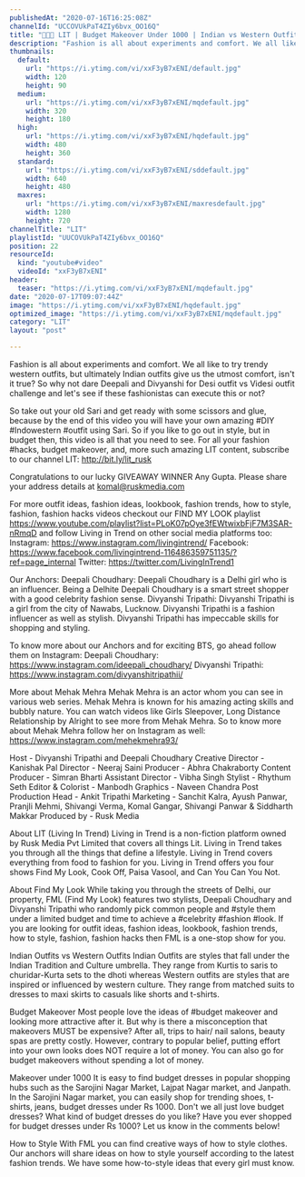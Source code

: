 ```yaml
---
publishedAt: "2020-07-16T16:25:08Z"
channelId: "UCCOVUkPaT4ZIy6bvx_OO16Q"
title: "👗👚😮 LIT | Budget Makeover Under 1000 | Indian vs Western Outfit Challenge ft. Mehak Mehra | FML"
description: "Fashion is all about experiments and comfort. We all like to try trendy western outfits, but ultimately Indian outfits give us the utmost comfort, isn't it true? So why not dare Deepali and Divyanshi for Desi outfit vs Videsi outfit challenge and let's see if these fashionistas can execute this or not?\n\nSo take out your old Sari and get ready with some scissors and glue, because by the end of this video you will have your own amazing #DIY #Indowestern #outfit using Sari. So if you like to go out in style, but in budget then, this video is all that you need to see. For all your fashion #hacks, budget makeover, and, more such amazing LIT content, subscribe to our channel LIT: http://bit.ly/lit_rusk\n\nCongratulations to our lucky GIVEAWAY WINNER Any Gupta. Please share your address details at komal@ruskmedia.com\n\nFor more outfit ideas, fashion ideas, lookbook, fashion trends, how to style, fashion, fashion hacks videos checkout our FIND MY LOOK playlist https://www.youtube.com/playlist?list=PLoK07pOye3fEWtwixbFjF7M3SAR-nRmqD and follow Living in Trend on other social media platforms too:\nInstagram: https://www.instagram.com/livingintrend/\nFacebook: https://www.facebook.com/livingintrend-116486359751135/?ref=page_internal\nTwitter: https://twitter.com/LivingInTrend1\n\nOur Anchors:\nDeepali Choudhary: Deepali Choudhary is a Delhi girl who is an influencer. Being a Delhite Deepali Choudhary is a smart street shopper with a good celebrity fashion sense. \nDivyanshi Tripathi: Divyanshi Tripathi is a girl from the city of Nawabs, Lucknow. Divyanshi Tripathi is a fashion influencer as well as stylish. Divyanshi Tripathi has impeccable skills for shopping and styling. \n\nTo know more about our Anchors and for exciting BTS, go ahead follow them on Instagram: \nDeepali Choudhary: https://www.instagram.com/ideepali_choudhary/\nDivyanshi Tripathi: https://www.instagram.com/divyanshitripathii/\n\nMore about Mehak Mehra\nMehak Mehra is an actor whom you can see in various web series. Mehak Mehra is known for his amazing acting skills and bubbly nature. You can watch videos like Girls Sleepover, Long Distance Relationship by Alright to see more from Mehak Mehra. So to know more about Mehak Mehra follow her on Instagram as well: https://www.instagram.com/mehekmehra93/\n\nHost - Divyanshi Tripathi and Deepali Choudhary\nCreative Director - Kanishak Pal\nDirector - Neeraj Saini\nProducer - Abhra Chakraborty\nContent Producer - Simran Bharti\nAssistant Director - Vibha Singh\nStylist - Rhythum Seth\nEditor & Colorist - Manbodh \nGraphics - Naveen Chandra\nPost Production Head - Ankit Tripathi \nMarketing - Sanchit Kalra, Ayush Panwar, Pranjli Mehmi, Shivangi Verma, Komal Gangar, Shivangi Panwar & Siddharth Makkar\nProduced by - Rusk Media\n\nAbout LIT (Living In Trend)\nLiving in Trend is a non-fiction platform owned by Rusk Media Pvt Limited that covers all things Lit. Living in Trend takes you through all the things that define a lifestyle. Living in Trend covers everything from food to fashion for you. Living in Trend offers you four shows Find My Look, Cook Off, Paisa Vasool, and Can You Can You Not. \n\nAbout Find My Look\nWhile taking you through the streets of Delhi, our property, FML (Find My Look) features two stylists, Deepali Choudhary and Divyanshi Tripathi who randomly pick common people and #style them under a limited budget and time to achieve a #celebrity #fashion #look. If you are looking for outfit ideas, fashion ideas, lookbook, fashion trends, how to style, fashion, fashion hacks then FML is a one-stop show for you. \n\nIndian Outfits vs Western Outfits\nIndian Outfits are styles that fall under the Indian Tradition and Culture umbrella. They range from Kurtis to saris to churidar-Kurta sets to the dhoti whereas Western outfits are styles that are inspired or influenced by western culture. They range from matched suits to dresses to maxi skirts to casuals like shorts and t-shirts.\n\nBudget Makeover\nMost people love the ideas of #budget makeover and looking more attractive after it. But why is there a misconception that makeovers MUST be expensive? After all, trips to hair/ nail salons, beauty spas are pretty costly. However, contrary to popular belief, putting effort into your own looks does NOT require a lot of money. You can also go for budget makeovers without spending a lot of money. \n\nMakeover under 1000\nIt is easy to find budget dresses in popular shopping hubs such as the Sarojini Nagar Market, Lajpat Nagar market, and Janpath. In the Sarojini Nagar market, you can easily shop for trending shoes, t-shirts, jeans, budget dresses under Rs 1000. Don't we all just love budget dresses? What kind of budget dresses do you like? Have you ever shopped for budget dresses under Rs 1000? Let us know in the comments below!\n\nHow to Style\nWith FML you can find creative ways of how to style clothes. Our anchors will share ideas on how to style yourself according to the latest fashion trends. We have some how-to-style ideas that every girl must know."
thumbnails:
  default:
    url: "https://i.ytimg.com/vi/xxF3yB7xENI/default.jpg"
    width: 120
    height: 90
  medium:
    url: "https://i.ytimg.com/vi/xxF3yB7xENI/mqdefault.jpg"
    width: 320
    height: 180
  high:
    url: "https://i.ytimg.com/vi/xxF3yB7xENI/hqdefault.jpg"
    width: 480
    height: 360
  standard:
    url: "https://i.ytimg.com/vi/xxF3yB7xENI/sddefault.jpg"
    width: 640
    height: 480
  maxres:
    url: "https://i.ytimg.com/vi/xxF3yB7xENI/maxresdefault.jpg"
    width: 1280
    height: 720
channelTitle: "LIT"
playlistId: "UUCOVUkPaT4ZIy6bvx_OO16Q"
position: 22
resourceId:
  kind: "youtube#video"
  videoId: "xxF3yB7xENI"
header:
  teaser: "https://i.ytimg.com/vi/xxF3yB7xENI/mqdefault.jpg"
date: "2020-07-17T09:07:44Z"
image: "https://i.ytimg.com/vi/xxF3yB7xENI/hqdefault.jpg"
optimized_image: "https://i.ytimg.com/vi/xxF3yB7xENI/mqdefault.jpg"
category: "LIT"
layout: "post"

---
```

Fashion is all about experiments and comfort. We all like to try trendy western outfits, but ultimately Indian outfits give us the utmost comfort, isn't it true? So why not dare Deepali and Divyanshi for Desi outfit vs Videsi outfit challenge and let's see if these fashionistas can execute this or not?

So take out your old Sari and get ready with some scissors and glue, because by the end of this video you will have your own amazing #DIY #Indowestern #outfit using Sari. So if you like to go out in style, but in budget then, this video is all that you need to see. For all your fashion #hacks, budget makeover, and, more such amazing LIT content, subscribe to our channel LIT: http://bit.ly/lit_rusk

Congratulations to our lucky GIVEAWAY WINNER Any Gupta. Please share your address details at komal@ruskmedia.com

For more outfit ideas, fashion ideas, lookbook, fashion trends, how to style, fashion, fashion hacks videos checkout our FIND MY LOOK playlist https://www.youtube.com/playlist?list=PLoK07pOye3fEWtwixbFjF7M3SAR-nRmqD and follow Living in Trend on other social media platforms too:
Instagram: https://www.instagram.com/livingintrend/
Facebook: https://www.facebook.com/livingintrend-116486359751135/?ref=page_internal
Twitter: https://twitter.com/LivingInTrend1

Our Anchors:
Deepali Choudhary: Deepali Choudhary is a Delhi girl who is an influencer. Being a Delhite Deepali Choudhary is a smart street shopper with a good celebrity fashion sense. 
Divyanshi Tripathi: Divyanshi Tripathi is a girl from the city of Nawabs, Lucknow. Divyanshi Tripathi is a fashion influencer as well as stylish. Divyanshi Tripathi has impeccable skills for shopping and styling. 

To know more about our Anchors and for exciting BTS, go ahead follow them on Instagram: 
Deepali Choudhary: https://www.instagram.com/ideepali_choudhary/
Divyanshi Tripathi: https://www.instagram.com/divyanshitripathii/

More about Mehak Mehra
Mehak Mehra is an actor whom you can see in various web series. Mehak Mehra is known for his amazing acting skills and bubbly nature. You can watch videos like Girls Sleepover, Long Distance Relationship by Alright to see more from Mehak Mehra. So to know more about Mehak Mehra follow her on Instagram as well: https://www.instagram.com/mehekmehra93/

Host - Divyanshi Tripathi and Deepali Choudhary
Creative Director - Kanishak Pal
Director - Neeraj Saini
Producer - Abhra Chakraborty
Content Producer - Simran Bharti
Assistant Director - Vibha Singh
Stylist - Rhythum Seth
Editor & Colorist - Manbodh 
Graphics - Naveen Chandra
Post Production Head - Ankit Tripathi 
Marketing - Sanchit Kalra, Ayush Panwar, Pranjli Mehmi, Shivangi Verma, Komal Gangar, Shivangi Panwar & Siddharth Makkar
Produced by - Rusk Media

About LIT (Living In Trend)
Living in Trend is a non-fiction platform owned by Rusk Media Pvt Limited that covers all things Lit. Living in Trend takes you through all the things that define a lifestyle. Living in Trend covers everything from food to fashion for you. Living in Trend offers you four shows Find My Look, Cook Off, Paisa Vasool, and Can You Can You Not. 

About Find My Look
While taking you through the streets of Delhi, our property, FML (Find My Look) features two stylists, Deepali Choudhary and Divyanshi Tripathi who randomly pick common people and #style them under a limited budget and time to achieve a #celebrity #fashion #look. If you are looking for outfit ideas, fashion ideas, lookbook, fashion trends, how to style, fashion, fashion hacks then FML is a one-stop show for you. 

Indian Outfits vs Western Outfits
Indian Outfits are styles that fall under the Indian Tradition and Culture umbrella. They range from Kurtis to saris to churidar-Kurta sets to the dhoti whereas Western outfits are styles that are inspired or influenced by western culture. They range from matched suits to dresses to maxi skirts to casuals like shorts and t-shirts.

Budget Makeover
Most people love the ideas of #budget makeover and looking more attractive after it. But why is there a misconception that makeovers MUST be expensive? After all, trips to hair/ nail salons, beauty spas are pretty costly. However, contrary to popular belief, putting effort into your own looks does NOT require a lot of money. You can also go for budget makeovers without spending a lot of money. 

Makeover under 1000
It is easy to find budget dresses in popular shopping hubs such as the Sarojini Nagar Market, Lajpat Nagar market, and Janpath. In the Sarojini Nagar market, you can easily shop for trending shoes, t-shirts, jeans, budget dresses under Rs 1000. Don't we all just love budget dresses? What kind of budget dresses do you like? Have you ever shopped for budget dresses under Rs 1000? Let us know in the comments below!

How to Style
With FML you can find creative ways of how to style clothes. Our anchors will share ideas on how to style yourself according to the latest fashion trends. We have some how-to-style ideas that every girl must know.
